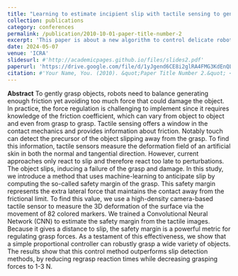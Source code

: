 ```yaml
---
title: "Learning to estimate incipient slip with tactile sensing to gently grasp objects"
collection: publications
category: conferences
permalink: /publication/2010-10-01-paper-title-number-2
excerpt: 'This paper is about a new algorithm to control delicate robotic gripper based on the safety margin.'
date: 2024-05-07
venue: 'ICRA'
slidesurl: #'http://academicpages.github.io/files/slides2.pdf'
paperurl: 'https://drive.google.com/file/d/1yJgend6CE8i2glRA4FMG3KdEnQLtNe5L/view'
citation: #'Your Name, You. (2010). &quot;Paper Title Number 2.&quot; <i>Journal 1</i>. 1(2).'
---
```


**Abstract** To gently grasp objects, robots need to balance generating enough friction yet avoiding too much force that could damage the object. In practice, the force regulation is challenging to implement since it requires knowledge of the friction coefficient, which can vary from object to object and even from grasp to grasp. Tactile sensing offers a window in the contact mechanics and provides information about friction. Notably touch can detect the precursor of the object slipping away from the grasp. To find this information, tactile sensors measure the deformation field of an artificial skin in both the normal and tangential direction. However, current approaches only react to slip and therefore react too late to perturbations. The object slips, inducing a failure of the grasp and damage. In this study, we introduce a method that uses machine-learning to anticipate slip by computing the so-called safety margin of the grasp. This safety margin represents the extra lateral force that maintains the contact away from the frictional limit. To find this value, we use a high-density camera-based tactile sensor to measure the 3D deformation of the surface via the movement of 82 colored markers. We trained a Convolutional Neural Network (CNN) to estimate the safety margin from the tactile images. Because it gives a distance to slip, the safety margin is a powerful metric for regulating grasp forces. As a testament of this effectiveness, we show that a simple proportional controller can robustly grasp a wide variety of objects. The results show that this control method outperforms slip detection methods, by reducing regrasp reaction times while decreasing grasping forces to 1-3 N.
